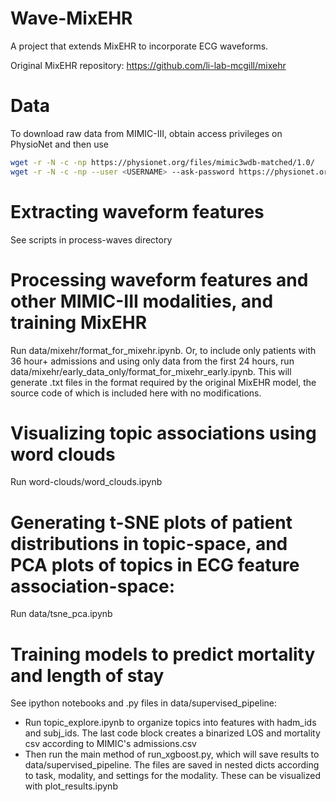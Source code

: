 # Wave-MixEHR
A project that extends MixEHR to incorporate ECG waveforms.

Original MixEHR repository: https://github.com/li-lab-mcgill/mixehr

# Data
To download raw data from MIMIC-III, obtain access privileges on PhysioNet and then use
```bash
wget -r -N -c -np https://physionet.org/files/mimic3wdb-matched/1.0/
wget -r -N -c -np --user <USERNAME> --ask-password https://physionet.org/files/mimiciii/1.4/
```

# Extracting waveform features
See scripts in process-waves directory

# Processing waveform features and other MIMIC-III modalities, and training MixEHR
Run data/mixehr/format_for_mixehr.ipynb. Or, to include only patients with 36 hour+ admissions and using only data from the first 24 hours, run data/mixehr/early_data_only/format_for_mixehr_early.ipynb. This will generate .txt files in the format required by the original MixEHR model, the source code of which is included here with no modifications. 

# Visualizing topic associations using word clouds
Run word-clouds/word_clouds.ipynb

# Generating t-SNE plots of patient distributions in topic-space, and PCA plots of topics in ECG feature association-space: 
Run data/tsne_pca.ipynb

# Training models to predict mortality and length of stay
See ipython notebooks and .py files in data/supervised_pipeline:
* Run topic_explore.ipynb to organize topics into features with hadm_ids and subj_ids. The last code block creates a binarized LOS and mortality csv according to MIMIC's admissions.csv
* Then run the main method of run_xgboost.py, which will save results to data/supervised_pipeline. The files are saved in nested dicts according to task, modality, and settings for the modality. These can be visualized with plot_results.ipynb
